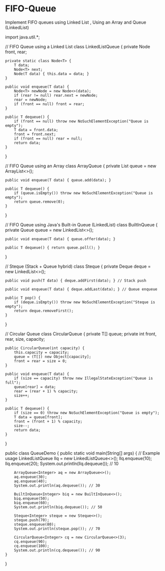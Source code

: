 # FIFO-Queue
Implement FIFO queues using  Linked List , Using an Array  and Queue (LinkedList)


import java.util.*;

// FIFO Queue using a Linked List
class LinkedListQueue<T> {
    private Node<T> front, rear;
    
    private static class Node<T> {
        T data;
        Node<T> next;
        Node(T data) { this.data = data; }
    }
    
    public void enqueue(T data) {
        Node<T> newNode = new Node<>(data);
        if (rear != null) rear.next = newNode;
        rear = newNode;
        if (front == null) front = rear;
    }
    
    public T dequeue() {
        if (front == null) throw new NoSuchElementException("Queue is empty");
        T data = front.data;
        front = front.next;
        if (front == null) rear = null;
        return data;
    }
}

// FIFO Queue using an Array
class ArrayQueue<T> {
    private List<T> queue = new ArrayList<>();
    
    public void enqueue(T data) { queue.add(data); }
    
    public T dequeue() {
        if (queue.isEmpty()) throw new NoSuchElementException("Queue is empty");
        return queue.remove(0);
    }
}

// FIFO Queue using Java's Built-in Queue (LinkedList)
class BuiltInQueue<T> {
    private Queue<T> queue = new LinkedList<>();
    
    public void enqueue(T data) { queue.offer(data); }
    
    public T dequeue() { return queue.poll(); }
}

// Steque (Stack + Queue hybrid)
class Steque<T> {
    private Deque<T> deque = new LinkedList<>();
    
    public void push(T data) { deque.addFirst(data); } // Stack push
    
    public void enqueue(T data) { deque.addLast(data); } // Queue enqueue
    
    public T pop() { 
        if (deque.isEmpty()) throw new NoSuchElementException("Steque is empty");
        return deque.removeFirst(); 
    }
}

// Circular Queue
class CircularQueue<T> {
    private T[] queue;
    private int front, rear, size, capacity;
    
    public CircularQueue(int capacity) {
        this.capacity = capacity;
        queue = (T[]) new Object[capacity];
        front = rear = size = 0;
    }
    
    public void enqueue(T data) {
        if (size == capacity) throw new IllegalStateException("Queue is full");
        queue[rear] = data;
        rear = (rear + 1) % capacity;
        size++;
    }
    
    public T dequeue() {
        if (size == 0) throw new NoSuchElementException("Queue is empty");
        T data = queue[front];
        front = (front + 1) % capacity;
        size--;
        return data;
    }
}

public class QueueDemo {
    public static void main(String[] args) {
        // Example usage
        LinkedListQueue<Integer> llq = new LinkedListQueue<>();
        llq.enqueue(10);
        llq.enqueue(20);
        System.out.println(llq.dequeue()); // 10
        
        ArrayQueue<Integer> aq = new ArrayQueue<>();
        aq.enqueue(30);
        aq.enqueue(40);
        System.out.println(aq.dequeue()); // 30
        
        BuiltInQueue<Integer> biq = new BuiltInQueue<>();
        biq.enqueue(50);
        biq.enqueue(60);
        System.out.println(biq.dequeue()); // 50
        
        Steque<Integer> steque = new Steque<>();
        steque.push(70);
        steque.enqueue(80);
        System.out.println(steque.pop()); // 70
        
        CircularQueue<Integer> cq = new CircularQueue<>(3);
        cq.enqueue(90);
        cq.enqueue(100);
        System.out.println(cq.dequeue()); // 90
    }
}

